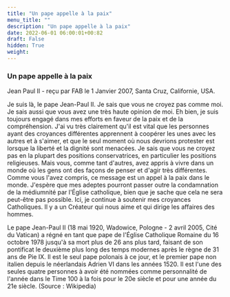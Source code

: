 ```yaml
---
title: "Un pape appelle à la paix"
menu_title: ""
description: "Un pape appelle à la paix"
date: 2022-06-01 06:00:01+00:82
draft: False
hidden: True
weight:
---
```

### Un pape appelle à la paix

Jean Paul II - reçu par FAB le 1 Janvier 2007, Santa Cruz, Californie, USA.

Je suis là, le pape Jean-Paul II.
Je sais que vous ne croyez pas comme moi. Je sais aussi que vous avez une très haute opinion de moi.
Eh bien, je suis toujours engagé dans mes efforts en faveur de la paix et de la compréhension. J'ai vu très clairement qu'il est vital que les personnes ayant des croyances différentes apprennent à coopérer les unes avec les autres et à s'aimer, et que le seul moment où nous devrions protester est lorsque la liberté et la dignité sont menacées.
Je sais que vous ne croyez pas en la plupart des positions conservatrices, en particulier les positions religieuses. Mais vous, comme tant d'autres, avez appris à vivre dans un monde où les gens ont des façons de penser et d'agir très différentes.
Comme vous l'avez compris, ce message est un appel à la paix dans le monde. J'espère que mes adeptes pourront passer outre la condamnation de la médiumnité par l'Église catholique, bien que je sache que cela ne sera peut-être pas possible.
Ici, je continue à soutenir mes croyances Catholiques. Il y a un Créateur qui nous aime et qui dirige les affaires des hommes.

Le pape Jean-Paul II (18 mai 1920, Wadowice, Pologne - 2 avril 2005, Cité du Vatican) a régné en tant que pape de l'Église Catholique Romaine du 16 octobre 1978 jusqu'à sa mort plus de 26 ans plus tard, faisant de son pontificat le deuxième plus long des temps modernes après le règne de 31 ans de Pie IX. Il est le seul pape polonais à ce jour, et le premier pape non italien depuis le néerlandais Adrien VI dans les années 1520. Il est l'une des seules quatre personnes à avoir été nommées comme personnalité de l'année dans le Time 100 à la fois pour le 20e siècle et pour une année du 21e siècle. (Source : Wikipedia)